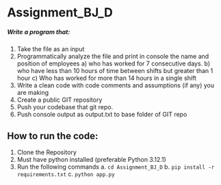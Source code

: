 # Assignment_BJ_D
##### Write a program that:
1. Take the file as an input
2. Programmatically analyze the file and print in console the name and position of employees 
      a) who has worked for 7 consecutive days.
      b) who have less than 10 hours of time between shifts but greater than 1 hour
      c) Who has worked for more than 14 hours in a single shift
3. Write a clean code with code comments and assumptions (if any) you are making
4. Create a public GIT repository
5. Push your codebase that git repo.
6. Push console output as output.txt to base folder of GIT repo 

## How to run the code:
1. Clone the Repository
2. Must have python installed (preferable Python 3.12.1)
3. Run the following commands
    a. ```cd Assignment_BJ_D```
    b. ```pip install -r requirements.txt```
    c. ```python app.py```
